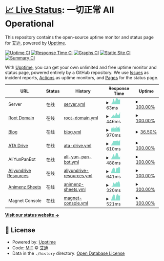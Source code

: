 # [📈 Live Status](https://status.ataw.top): <!--live status--> **一切正常 All Operational**

This repository contains the open-source uptime monitor and status page for [艾迪](https://status.ataw.top), powered by [Upptime](https://github.com/upptime/upptime).

[![Uptime CI](https://github.com/AnotiaWang/uptime/workflows/Uptime%20CI/badge.svg)](https://github.com/AnotiaWang/uptime/actions?query=workflow%3A%22Uptime+CI%22)
[![Response Time CI](https://github.com/AnotiaWang/uptime/workflows/Response%20Time%20CI/badge.svg)](https://github.com/AnotiaWang/uptime/actions?query=workflow%3A%22Response+Time+CI%22)
[![Graphs CI](https://github.com/AnotiaWang/uptime/workflows/Graphs%20CI/badge.svg)](https://github.com/AnotiaWang/uptime/actions?query=workflow%3A%22Graphs+CI%22)
[![Static Site CI](https://github.com/AnotiaWang/uptime/workflows/Static%20Site%20CI/badge.svg)](https://github.com/AnotiaWang/uptime/actions?query=workflow%3A%22Static+Site+CI%22)
[![Summary CI](https://github.com/AnotiaWang/uptime/workflows/Summary%20CI/badge.svg)](https://github.com/AnotiaWang/uptime/actions?query=workflow%3A%22Summary+CI%22)

With [Upptime](https://upptime.js.org), you can get your own unlimited and free uptime monitor and status page, powered entirely by a GitHub repository. We use [Issues](https://github.com/AnotiaWang/uptime/issues) as incident reports, [Actions](https://github.com/AnotiaWang/uptime/actions) as uptime monitors, and [Pages](https://status.ataw.top) for the status page.

<!--start: status pages-->
<!-- This summary is generated by Upptime (https://github.com/upptime/upptime) -->
<!-- Do not edit this manually, your changes will be overwritten -->
<!-- prettier-ignore -->
| URL | Status | History | Response Time | Uptime |
| --- | ------ | ------- | ------------- | ------ |
| <img alt="" src="https://icons.duckduckgo.com/ip3/null.ico" height="13"> Server | 在线 | [server.yml](https://github.com/AnotiaWang/uptime/commits/HEAD/history/server.yml) | <details><summary><img alt="Response time graph" src="./graphs/server/response-time-week.png" height="20"> 63ms</summary><br><a href="https://status.ataw.top/history/server"><img alt="Response time 63" src="https://img.shields.io/endpoint?url=https%3A%2F%2Fraw.githubusercontent.com%2FAnotiaWang%2Fuptime%2FHEAD%2Fapi%2Fserver%2Fresponse-time.json"></a><br><a href="https://status.ataw.top/history/server"><img alt="24-hour response time 80" src="https://img.shields.io/endpoint?url=https%3A%2F%2Fraw.githubusercontent.com%2FAnotiaWang%2Fuptime%2FHEAD%2Fapi%2Fserver%2Fresponse-time-day.json"></a><br><a href="https://status.ataw.top/history/server"><img alt="7-day response time 63" src="https://img.shields.io/endpoint?url=https%3A%2F%2Fraw.githubusercontent.com%2FAnotiaWang%2Fuptime%2FHEAD%2Fapi%2Fserver%2Fresponse-time-week.json"></a><br><a href="https://status.ataw.top/history/server"><img alt="30-day response time 59" src="https://img.shields.io/endpoint?url=https%3A%2F%2Fraw.githubusercontent.com%2FAnotiaWang%2Fuptime%2FHEAD%2Fapi%2Fserver%2Fresponse-time-month.json"></a><br><a href="https://status.ataw.top/history/server"><img alt="1-year response time 63" src="https://img.shields.io/endpoint?url=https%3A%2F%2Fraw.githubusercontent.com%2FAnotiaWang%2Fuptime%2FHEAD%2Fapi%2Fserver%2Fresponse-time-year.json"></a></details> | <details><summary><a href="https://status.ataw.top/history/server">100.00%</a></summary><a href="https://status.ataw.top/history/server"><img alt="All-time uptime 99.86%" src="https://img.shields.io/endpoint?url=https%3A%2F%2Fraw.githubusercontent.com%2FAnotiaWang%2Fuptime%2FHEAD%2Fapi%2Fserver%2Fuptime.json"></a><br><a href="https://status.ataw.top/history/server"><img alt="24-hour uptime 100.00%" src="https://img.shields.io/endpoint?url=https%3A%2F%2Fraw.githubusercontent.com%2FAnotiaWang%2Fuptime%2FHEAD%2Fapi%2Fserver%2Fuptime-day.json"></a><br><a href="https://status.ataw.top/history/server"><img alt="7-day uptime 100.00%" src="https://img.shields.io/endpoint?url=https%3A%2F%2Fraw.githubusercontent.com%2FAnotiaWang%2Fuptime%2FHEAD%2Fapi%2Fserver%2Fuptime-week.json"></a><br><a href="https://status.ataw.top/history/server"><img alt="30-day uptime 100.00%" src="https://img.shields.io/endpoint?url=https%3A%2F%2Fraw.githubusercontent.com%2FAnotiaWang%2Fuptime%2FHEAD%2Fapi%2Fserver%2Fuptime-month.json"></a><br><a href="https://status.ataw.top/history/server"><img alt="1-year uptime 99.86%" src="https://img.shields.io/endpoint?url=https%3A%2F%2Fraw.githubusercontent.com%2FAnotiaWang%2Fuptime%2FHEAD%2Fapi%2Fserver%2Fuptime-year.json"></a></details>
| <img alt="" src="https://icons.duckduckgo.com/ip3/www.ataw.top.ico" height="13"> [Root Domain](https://www.ataw.top) | 在线 | [root-domain.yml](https://github.com/AnotiaWang/uptime/commits/HEAD/history/root-domain.yml) | <details><summary><img alt="Response time graph" src="./graphs/root-domain/response-time-week.png" height="20"> 446ms</summary><br><a href="https://status.ataw.top/history/root-domain"><img alt="Response time 595" src="https://img.shields.io/endpoint?url=https%3A%2F%2Fraw.githubusercontent.com%2FAnotiaWang%2Fuptime%2FHEAD%2Fapi%2Froot-domain%2Fresponse-time.json"></a><br><a href="https://status.ataw.top/history/root-domain"><img alt="24-hour response time 765" src="https://img.shields.io/endpoint?url=https%3A%2F%2Fraw.githubusercontent.com%2FAnotiaWang%2Fuptime%2FHEAD%2Fapi%2Froot-domain%2Fresponse-time-day.json"></a><br><a href="https://status.ataw.top/history/root-domain"><img alt="7-day response time 446" src="https://img.shields.io/endpoint?url=https%3A%2F%2Fraw.githubusercontent.com%2FAnotiaWang%2Fuptime%2FHEAD%2Fapi%2Froot-domain%2Fresponse-time-week.json"></a><br><a href="https://status.ataw.top/history/root-domain"><img alt="30-day response time 444" src="https://img.shields.io/endpoint?url=https%3A%2F%2Fraw.githubusercontent.com%2FAnotiaWang%2Fuptime%2FHEAD%2Fapi%2Froot-domain%2Fresponse-time-month.json"></a><br><a href="https://status.ataw.top/history/root-domain"><img alt="1-year response time 595" src="https://img.shields.io/endpoint?url=https%3A%2F%2Fraw.githubusercontent.com%2FAnotiaWang%2Fuptime%2FHEAD%2Fapi%2Froot-domain%2Fresponse-time-year.json"></a></details> | <details><summary><a href="https://status.ataw.top/history/root-domain">100.00%</a></summary><a href="https://status.ataw.top/history/root-domain"><img alt="All-time uptime 99.99%" src="https://img.shields.io/endpoint?url=https%3A%2F%2Fraw.githubusercontent.com%2FAnotiaWang%2Fuptime%2FHEAD%2Fapi%2Froot-domain%2Fuptime.json"></a><br><a href="https://status.ataw.top/history/root-domain"><img alt="24-hour uptime 100.00%" src="https://img.shields.io/endpoint?url=https%3A%2F%2Fraw.githubusercontent.com%2FAnotiaWang%2Fuptime%2FHEAD%2Fapi%2Froot-domain%2Fuptime-day.json"></a><br><a href="https://status.ataw.top/history/root-domain"><img alt="7-day uptime 100.00%" src="https://img.shields.io/endpoint?url=https%3A%2F%2Fraw.githubusercontent.com%2FAnotiaWang%2Fuptime%2FHEAD%2Fapi%2Froot-domain%2Fuptime-week.json"></a><br><a href="https://status.ataw.top/history/root-domain"><img alt="30-day uptime 100.00%" src="https://img.shields.io/endpoint?url=https%3A%2F%2Fraw.githubusercontent.com%2FAnotiaWang%2Fuptime%2FHEAD%2Fapi%2Froot-domain%2Fuptime-month.json"></a><br><a href="https://status.ataw.top/history/root-domain"><img alt="1-year uptime 99.99%" src="https://img.shields.io/endpoint?url=https%3A%2F%2Fraw.githubusercontent.com%2FAnotiaWang%2Fuptime%2FHEAD%2Fapi%2Froot-domain%2Fuptime-year.json"></a></details>
| <img alt="" src="https://icons.duckduckgo.com/ip3/blog.ataw.top.ico" height="13"> [Blog](https://blog.ataw.top) | 在线 | [blog.yml](https://github.com/AnotiaWang/uptime/commits/HEAD/history/blog.yml) | <details><summary><img alt="Response time graph" src="./graphs/blog/response-time-week.png" height="20"> 970ms</summary><br><a href="https://status.ataw.top/history/blog"><img alt="Response time 1058" src="https://img.shields.io/endpoint?url=https%3A%2F%2Fraw.githubusercontent.com%2FAnotiaWang%2Fuptime%2FHEAD%2Fapi%2Fblog%2Fresponse-time.json"></a><br><a href="https://status.ataw.top/history/blog"><img alt="24-hour response time 933" src="https://img.shields.io/endpoint?url=https%3A%2F%2Fraw.githubusercontent.com%2FAnotiaWang%2Fuptime%2FHEAD%2Fapi%2Fblog%2Fresponse-time-day.json"></a><br><a href="https://status.ataw.top/history/blog"><img alt="7-day response time 970" src="https://img.shields.io/endpoint?url=https%3A%2F%2Fraw.githubusercontent.com%2FAnotiaWang%2Fuptime%2FHEAD%2Fapi%2Fblog%2Fresponse-time-week.json"></a><br><a href="https://status.ataw.top/history/blog"><img alt="30-day response time 1034" src="https://img.shields.io/endpoint?url=https%3A%2F%2Fraw.githubusercontent.com%2FAnotiaWang%2Fuptime%2FHEAD%2Fapi%2Fblog%2Fresponse-time-month.json"></a><br><a href="https://status.ataw.top/history/blog"><img alt="1-year response time 1058" src="https://img.shields.io/endpoint?url=https%3A%2F%2Fraw.githubusercontent.com%2FAnotiaWang%2Fuptime%2FHEAD%2Fapi%2Fblog%2Fresponse-time-year.json"></a></details> | <details><summary><a href="https://status.ataw.top/history/blog">36.50%</a></summary><a href="https://status.ataw.top/history/blog"><img alt="All-time uptime 93.87%" src="https://img.shields.io/endpoint?url=https%3A%2F%2Fraw.githubusercontent.com%2FAnotiaWang%2Fuptime%2FHEAD%2Fapi%2Fblog%2Fuptime.json"></a><br><a href="https://status.ataw.top/history/blog"><img alt="24-hour uptime 8.16%" src="https://img.shields.io/endpoint?url=https%3A%2F%2Fraw.githubusercontent.com%2FAnotiaWang%2Fuptime%2FHEAD%2Fapi%2Fblog%2Fuptime-day.json"></a><br><a href="https://status.ataw.top/history/blog"><img alt="7-day uptime 36.50%" src="https://img.shields.io/endpoint?url=https%3A%2F%2Fraw.githubusercontent.com%2FAnotiaWang%2Fuptime%2FHEAD%2Fapi%2Fblog%2Fuptime-week.json"></a><br><a href="https://status.ataw.top/history/blog"><img alt="30-day uptime 85.39%" src="https://img.shields.io/endpoint?url=https%3A%2F%2Fraw.githubusercontent.com%2FAnotiaWang%2Fuptime%2FHEAD%2Fapi%2Fblog%2Fuptime-month.json"></a><br><a href="https://status.ataw.top/history/blog"><img alt="1-year uptime 93.87%" src="https://img.shields.io/endpoint?url=https%3A%2F%2Fraw.githubusercontent.com%2FAnotiaWang%2Fuptime%2FHEAD%2Fapi%2Fblog%2Fuptime-year.json"></a></details>
| <img alt="" src="https://icons.duckduckgo.com/ip3/drive.ataw.top.ico" height="13"> [ATA Drive](https://drive.ataw.top) | 在线 | [ata-drive.yml](https://github.com/AnotiaWang/uptime/commits/HEAD/history/ata-drive.yml) | <details><summary><img alt="Response time graph" src="./graphs/ata-drive/response-time-week.png" height="20"> 610ms</summary><br><a href="https://status.ataw.top/history/ata-drive"><img alt="Response time 609" src="https://img.shields.io/endpoint?url=https%3A%2F%2Fraw.githubusercontent.com%2FAnotiaWang%2Fuptime%2FHEAD%2Fapi%2Fata-drive%2Fresponse-time.json"></a><br><a href="https://status.ataw.top/history/ata-drive"><img alt="24-hour response time 842" src="https://img.shields.io/endpoint?url=https%3A%2F%2Fraw.githubusercontent.com%2FAnotiaWang%2Fuptime%2FHEAD%2Fapi%2Fata-drive%2Fresponse-time-day.json"></a><br><a href="https://status.ataw.top/history/ata-drive"><img alt="7-day response time 610" src="https://img.shields.io/endpoint?url=https%3A%2F%2Fraw.githubusercontent.com%2FAnotiaWang%2Fuptime%2FHEAD%2Fapi%2Fata-drive%2Fresponse-time-week.json"></a><br><a href="https://status.ataw.top/history/ata-drive"><img alt="30-day response time 537" src="https://img.shields.io/endpoint?url=https%3A%2F%2Fraw.githubusercontent.com%2FAnotiaWang%2Fuptime%2FHEAD%2Fapi%2Fata-drive%2Fresponse-time-month.json"></a><br><a href="https://status.ataw.top/history/ata-drive"><img alt="1-year response time 609" src="https://img.shields.io/endpoint?url=https%3A%2F%2Fraw.githubusercontent.com%2FAnotiaWang%2Fuptime%2FHEAD%2Fapi%2Fata-drive%2Fresponse-time-year.json"></a></details> | <details><summary><a href="https://status.ataw.top/history/ata-drive">100.00%</a></summary><a href="https://status.ataw.top/history/ata-drive"><img alt="All-time uptime 99.86%" src="https://img.shields.io/endpoint?url=https%3A%2F%2Fraw.githubusercontent.com%2FAnotiaWang%2Fuptime%2FHEAD%2Fapi%2Fata-drive%2Fuptime.json"></a><br><a href="https://status.ataw.top/history/ata-drive"><img alt="24-hour uptime 100.00%" src="https://img.shields.io/endpoint?url=https%3A%2F%2Fraw.githubusercontent.com%2FAnotiaWang%2Fuptime%2FHEAD%2Fapi%2Fata-drive%2Fuptime-day.json"></a><br><a href="https://status.ataw.top/history/ata-drive"><img alt="7-day uptime 100.00%" src="https://img.shields.io/endpoint?url=https%3A%2F%2Fraw.githubusercontent.com%2FAnotiaWang%2Fuptime%2FHEAD%2Fapi%2Fata-drive%2Fuptime-week.json"></a><br><a href="https://status.ataw.top/history/ata-drive"><img alt="30-day uptime 100.00%" src="https://img.shields.io/endpoint?url=https%3A%2F%2Fraw.githubusercontent.com%2FAnotiaWang%2Fuptime%2FHEAD%2Fapi%2Fata-drive%2Fuptime-month.json"></a><br><a href="https://status.ataw.top/history/ata-drive"><img alt="1-year uptime 99.86%" src="https://img.shields.io/endpoint?url=https%3A%2F%2Fraw.githubusercontent.com%2FAnotiaWang%2Fuptime%2FHEAD%2Fapi%2Fata-drive%2Fuptime-year.json"></a></details>
| <img alt="" src="https://icons.duckduckgo.com/ip3/null.ico" height="13"> AliYunPanBot | 在线 | [ali-yun-pan-bot.yml](https://github.com/AnotiaWang/uptime/commits/HEAD/history/ali-yun-pan-bot.yml) | <details><summary><img alt="Response time graph" src="./graphs/ali-yun-pan-bot/response-time-week.png" height="20"> 488ms</summary><br><a href="https://status.ataw.top/history/ali-yun-pan-bot"><img alt="Response time 542" src="https://img.shields.io/endpoint?url=https%3A%2F%2Fraw.githubusercontent.com%2FAnotiaWang%2Fuptime%2FHEAD%2Fapi%2Fali-yun-pan-bot%2Fresponse-time.json"></a><br><a href="https://status.ataw.top/history/ali-yun-pan-bot"><img alt="24-hour response time 380" src="https://img.shields.io/endpoint?url=https%3A%2F%2Fraw.githubusercontent.com%2FAnotiaWang%2Fuptime%2FHEAD%2Fapi%2Fali-yun-pan-bot%2Fresponse-time-day.json"></a><br><a href="https://status.ataw.top/history/ali-yun-pan-bot"><img alt="7-day response time 488" src="https://img.shields.io/endpoint?url=https%3A%2F%2Fraw.githubusercontent.com%2FAnotiaWang%2Fuptime%2FHEAD%2Fapi%2Fali-yun-pan-bot%2Fresponse-time-week.json"></a><br><a href="https://status.ataw.top/history/ali-yun-pan-bot"><img alt="30-day response time 499" src="https://img.shields.io/endpoint?url=https%3A%2F%2Fraw.githubusercontent.com%2FAnotiaWang%2Fuptime%2FHEAD%2Fapi%2Fali-yun-pan-bot%2Fresponse-time-month.json"></a><br><a href="https://status.ataw.top/history/ali-yun-pan-bot"><img alt="1-year response time 542" src="https://img.shields.io/endpoint?url=https%3A%2F%2Fraw.githubusercontent.com%2FAnotiaWang%2Fuptime%2FHEAD%2Fapi%2Fali-yun-pan-bot%2Fresponse-time-year.json"></a></details> | <details><summary><a href="https://status.ataw.top/history/ali-yun-pan-bot">100.00%</a></summary><a href="https://status.ataw.top/history/ali-yun-pan-bot"><img alt="All-time uptime 99.87%" src="https://img.shields.io/endpoint?url=https%3A%2F%2Fraw.githubusercontent.com%2FAnotiaWang%2Fuptime%2FHEAD%2Fapi%2Fali-yun-pan-bot%2Fuptime.json"></a><br><a href="https://status.ataw.top/history/ali-yun-pan-bot"><img alt="24-hour uptime 100.00%" src="https://img.shields.io/endpoint?url=https%3A%2F%2Fraw.githubusercontent.com%2FAnotiaWang%2Fuptime%2FHEAD%2Fapi%2Fali-yun-pan-bot%2Fuptime-day.json"></a><br><a href="https://status.ataw.top/history/ali-yun-pan-bot"><img alt="7-day uptime 100.00%" src="https://img.shields.io/endpoint?url=https%3A%2F%2Fraw.githubusercontent.com%2FAnotiaWang%2Fuptime%2FHEAD%2Fapi%2Fali-yun-pan-bot%2Fuptime-week.json"></a><br><a href="https://status.ataw.top/history/ali-yun-pan-bot"><img alt="30-day uptime 100.00%" src="https://img.shields.io/endpoint?url=https%3A%2F%2Fraw.githubusercontent.com%2FAnotiaWang%2Fuptime%2FHEAD%2Fapi%2Fali-yun-pan-bot%2Fuptime-month.json"></a><br><a href="https://status.ataw.top/history/ali-yun-pan-bot"><img alt="1-year uptime 99.87%" src="https://img.shields.io/endpoint?url=https%3A%2F%2Fraw.githubusercontent.com%2FAnotiaWang%2Fuptime%2FHEAD%2Fapi%2Fali-yun-pan-bot%2Fuptime-year.json"></a></details>
| <img alt="" src="https://icons.duckduckgo.com/ip3/ar.ataw.top.ico" height="13"> [Aliyundrive Resources](https://ar.ataw.top) | 在线 | [aliyundrive-resources.yml](https://github.com/AnotiaWang/uptime/commits/HEAD/history/aliyundrive-resources.yml) | <details><summary><img alt="Response time graph" src="./graphs/aliyundrive-resources/response-time-week.png" height="20"> 641ms</summary><br><a href="https://status.ataw.top/history/aliyundrive-resources"><img alt="Response time 584" src="https://img.shields.io/endpoint?url=https%3A%2F%2Fraw.githubusercontent.com%2FAnotiaWang%2Fuptime%2FHEAD%2Fapi%2Faliyundrive-resources%2Fresponse-time.json"></a><br><a href="https://status.ataw.top/history/aliyundrive-resources"><img alt="24-hour response time 729" src="https://img.shields.io/endpoint?url=https%3A%2F%2Fraw.githubusercontent.com%2FAnotiaWang%2Fuptime%2FHEAD%2Fapi%2Faliyundrive-resources%2Fresponse-time-day.json"></a><br><a href="https://status.ataw.top/history/aliyundrive-resources"><img alt="7-day response time 641" src="https://img.shields.io/endpoint?url=https%3A%2F%2Fraw.githubusercontent.com%2FAnotiaWang%2Fuptime%2FHEAD%2Fapi%2Faliyundrive-resources%2Fresponse-time-week.json"></a><br><a href="https://status.ataw.top/history/aliyundrive-resources"><img alt="30-day response time 566" src="https://img.shields.io/endpoint?url=https%3A%2F%2Fraw.githubusercontent.com%2FAnotiaWang%2Fuptime%2FHEAD%2Fapi%2Faliyundrive-resources%2Fresponse-time-month.json"></a><br><a href="https://status.ataw.top/history/aliyundrive-resources"><img alt="1-year response time 584" src="https://img.shields.io/endpoint?url=https%3A%2F%2Fraw.githubusercontent.com%2FAnotiaWang%2Fuptime%2FHEAD%2Fapi%2Faliyundrive-resources%2Fresponse-time-year.json"></a></details> | <details><summary><a href="https://status.ataw.top/history/aliyundrive-resources">100.00%</a></summary><a href="https://status.ataw.top/history/aliyundrive-resources"><img alt="All-time uptime 98.93%" src="https://img.shields.io/endpoint?url=https%3A%2F%2Fraw.githubusercontent.com%2FAnotiaWang%2Fuptime%2FHEAD%2Fapi%2Faliyundrive-resources%2Fuptime.json"></a><br><a href="https://status.ataw.top/history/aliyundrive-resources"><img alt="24-hour uptime 100.00%" src="https://img.shields.io/endpoint?url=https%3A%2F%2Fraw.githubusercontent.com%2FAnotiaWang%2Fuptime%2FHEAD%2Fapi%2Faliyundrive-resources%2Fuptime-day.json"></a><br><a href="https://status.ataw.top/history/aliyundrive-resources"><img alt="7-day uptime 100.00%" src="https://img.shields.io/endpoint?url=https%3A%2F%2Fraw.githubusercontent.com%2FAnotiaWang%2Fuptime%2FHEAD%2Fapi%2Faliyundrive-resources%2Fuptime-week.json"></a><br><a href="https://status.ataw.top/history/aliyundrive-resources"><img alt="30-day uptime 100.00%" src="https://img.shields.io/endpoint?url=https%3A%2F%2Fraw.githubusercontent.com%2FAnotiaWang%2Fuptime%2FHEAD%2Fapi%2Faliyundrive-resources%2Fuptime-month.json"></a><br><a href="https://status.ataw.top/history/aliyundrive-resources"><img alt="1-year uptime 98.93%" src="https://img.shields.io/endpoint?url=https%3A%2F%2Fraw.githubusercontent.com%2FAnotiaWang%2Fuptime%2FHEAD%2Fapi%2Faliyundrive-resources%2Fuptime-year.json"></a></details>
| <img alt="" src="https://icons.duckduckgo.com/ip3/animenz.ataw.top.ico" height="13"> [Animenz Sheets](https://animenz.ataw.top) | 在线 | [animenz-sheets.yml](https://github.com/AnotiaWang/uptime/commits/HEAD/history/animenz-sheets.yml) | <details><summary><img alt="Response time graph" src="./graphs/animenz-sheets/response-time-week.png" height="20"> 320ms</summary><br><a href="https://status.ataw.top/history/animenz-sheets"><img alt="Response time 425" src="https://img.shields.io/endpoint?url=https%3A%2F%2Fraw.githubusercontent.com%2FAnotiaWang%2Fuptime%2FHEAD%2Fapi%2Fanimenz-sheets%2Fresponse-time.json"></a><br><a href="https://status.ataw.top/history/animenz-sheets"><img alt="24-hour response time 182" src="https://img.shields.io/endpoint?url=https%3A%2F%2Fraw.githubusercontent.com%2FAnotiaWang%2Fuptime%2FHEAD%2Fapi%2Fanimenz-sheets%2Fresponse-time-day.json"></a><br><a href="https://status.ataw.top/history/animenz-sheets"><img alt="7-day response time 320" src="https://img.shields.io/endpoint?url=https%3A%2F%2Fraw.githubusercontent.com%2FAnotiaWang%2Fuptime%2FHEAD%2Fapi%2Fanimenz-sheets%2Fresponse-time-week.json"></a><br><a href="https://status.ataw.top/history/animenz-sheets"><img alt="30-day response time 366" src="https://img.shields.io/endpoint?url=https%3A%2F%2Fraw.githubusercontent.com%2FAnotiaWang%2Fuptime%2FHEAD%2Fapi%2Fanimenz-sheets%2Fresponse-time-month.json"></a><br><a href="https://status.ataw.top/history/animenz-sheets"><img alt="1-year response time 425" src="https://img.shields.io/endpoint?url=https%3A%2F%2Fraw.githubusercontent.com%2FAnotiaWang%2Fuptime%2FHEAD%2Fapi%2Fanimenz-sheets%2Fresponse-time-year.json"></a></details> | <details><summary><a href="https://status.ataw.top/history/animenz-sheets">100.00%</a></summary><a href="https://status.ataw.top/history/animenz-sheets"><img alt="All-time uptime 99.99%" src="https://img.shields.io/endpoint?url=https%3A%2F%2Fraw.githubusercontent.com%2FAnotiaWang%2Fuptime%2FHEAD%2Fapi%2Fanimenz-sheets%2Fuptime.json"></a><br><a href="https://status.ataw.top/history/animenz-sheets"><img alt="24-hour uptime 100.00%" src="https://img.shields.io/endpoint?url=https%3A%2F%2Fraw.githubusercontent.com%2FAnotiaWang%2Fuptime%2FHEAD%2Fapi%2Fanimenz-sheets%2Fuptime-day.json"></a><br><a href="https://status.ataw.top/history/animenz-sheets"><img alt="7-day uptime 100.00%" src="https://img.shields.io/endpoint?url=https%3A%2F%2Fraw.githubusercontent.com%2FAnotiaWang%2Fuptime%2FHEAD%2Fapi%2Fanimenz-sheets%2Fuptime-week.json"></a><br><a href="https://status.ataw.top/history/animenz-sheets"><img alt="30-day uptime 100.00%" src="https://img.shields.io/endpoint?url=https%3A%2F%2Fraw.githubusercontent.com%2FAnotiaWang%2Fuptime%2FHEAD%2Fapi%2Fanimenz-sheets%2Fuptime-month.json"></a><br><a href="https://status.ataw.top/history/animenz-sheets"><img alt="1-year uptime 99.99%" src="https://img.shields.io/endpoint?url=https%3A%2F%2Fraw.githubusercontent.com%2FAnotiaWang%2Fuptime%2FHEAD%2Fapi%2Fanimenz-sheets%2Fuptime-year.json"></a></details>
| <img alt="" src="https://icons.duckduckgo.com/ip3/null.ico" height="13"> Magnet Console | 在线 | [magnet-console.yml](https://github.com/AnotiaWang/uptime/commits/HEAD/history/magnet-console.yml) | <details><summary><img alt="Response time graph" src="./graphs/magnet-console/response-time-week.png" height="20"> 521ms</summary><br><a href="https://status.ataw.top/history/magnet-console"><img alt="Response time 522" src="https://img.shields.io/endpoint?url=https%3A%2F%2Fraw.githubusercontent.com%2FAnotiaWang%2Fuptime%2FHEAD%2Fapi%2Fmagnet-console%2Fresponse-time.json"></a><br><a href="https://status.ataw.top/history/magnet-console"><img alt="24-hour response time 651" src="https://img.shields.io/endpoint?url=https%3A%2F%2Fraw.githubusercontent.com%2FAnotiaWang%2Fuptime%2FHEAD%2Fapi%2Fmagnet-console%2Fresponse-time-day.json"></a><br><a href="https://status.ataw.top/history/magnet-console"><img alt="7-day response time 521" src="https://img.shields.io/endpoint?url=https%3A%2F%2Fraw.githubusercontent.com%2FAnotiaWang%2Fuptime%2FHEAD%2Fapi%2Fmagnet-console%2Fresponse-time-week.json"></a><br><a href="https://status.ataw.top/history/magnet-console"><img alt="30-day response time 490" src="https://img.shields.io/endpoint?url=https%3A%2F%2Fraw.githubusercontent.com%2FAnotiaWang%2Fuptime%2FHEAD%2Fapi%2Fmagnet-console%2Fresponse-time-month.json"></a><br><a href="https://status.ataw.top/history/magnet-console"><img alt="1-year response time 522" src="https://img.shields.io/endpoint?url=https%3A%2F%2Fraw.githubusercontent.com%2FAnotiaWang%2Fuptime%2FHEAD%2Fapi%2Fmagnet-console%2Fresponse-time-year.json"></a></details> | <details><summary><a href="https://status.ataw.top/history/magnet-console">100.00%</a></summary><a href="https://status.ataw.top/history/magnet-console"><img alt="All-time uptime 92.86%" src="https://img.shields.io/endpoint?url=https%3A%2F%2Fraw.githubusercontent.com%2FAnotiaWang%2Fuptime%2FHEAD%2Fapi%2Fmagnet-console%2Fuptime.json"></a><br><a href="https://status.ataw.top/history/magnet-console"><img alt="24-hour uptime 100.00%" src="https://img.shields.io/endpoint?url=https%3A%2F%2Fraw.githubusercontent.com%2FAnotiaWang%2Fuptime%2FHEAD%2Fapi%2Fmagnet-console%2Fuptime-day.json"></a><br><a href="https://status.ataw.top/history/magnet-console"><img alt="7-day uptime 100.00%" src="https://img.shields.io/endpoint?url=https%3A%2F%2Fraw.githubusercontent.com%2FAnotiaWang%2Fuptime%2FHEAD%2Fapi%2Fmagnet-console%2Fuptime-week.json"></a><br><a href="https://status.ataw.top/history/magnet-console"><img alt="30-day uptime 100.00%" src="https://img.shields.io/endpoint?url=https%3A%2F%2Fraw.githubusercontent.com%2FAnotiaWang%2Fuptime%2FHEAD%2Fapi%2Fmagnet-console%2Fuptime-month.json"></a><br><a href="https://status.ataw.top/history/magnet-console"><img alt="1-year uptime 92.86%" src="https://img.shields.io/endpoint?url=https%3A%2F%2Fraw.githubusercontent.com%2FAnotiaWang%2Fuptime%2FHEAD%2Fapi%2Fmagnet-console%2Fuptime-year.json"></a></details>

<!--end: status pages-->

[**Visit our status website →**](https://status.ataw.top)

## 📄 License

- Powered by: [Upptime](https://github.com/upptime/upptime)
- Code: [MIT](./LICENSE) © [艾迪](https://status.ataw.top)
- Data in the `./history` directory: [Open Database License](https://opendatacommons.org/licenses/odbl/1-0/)
